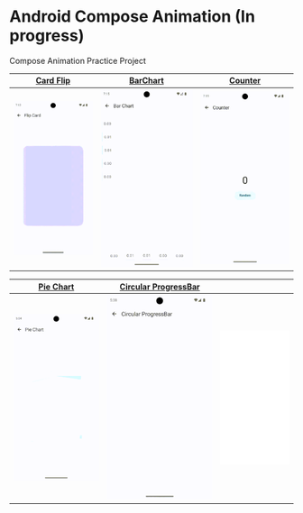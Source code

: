 # Android Compose Animation (In progress)

Compose Animation Practice Project

| [Card Flip](./app/src/main/java/dylan/kwon/android/compose/animation/ui/composable/cardflip/CardFlip.kt) | [BarChart](./app/src/main/java/dylan/kwon/android/compose/animation/ui/composable/chart/bar/VerticalBarChart.kt) | [Counter](./app/src/main/java/dylan/kwon/android/compose/animation/ui/composable/counter/Counter.kt) |
|----------------------------------------------------------------------------------------------------------|------------------------------------------------------------------------------------------------------------------|------------------------------------------------------------------------------------------------------|
| ![card_flip](./image/card_flip.gif)                                                                      | ![bar_chart](./image/bar_chart.gif)                                                                              | ![counter](./image/counter.gif)                                                                      |

| [Pie Chart](./app/src/main/java/dylan/kwon/android/compose/animation/ui/composable/chart/pie/PieChart.kt) | [Circular ProgressBar](./app/src/main/java/dylan/kwon/android/compose/animation/ui/composable/progressbar/CircularProgressBar.kt) |                             |
|-----------------------------------------------------------------------------------------------------------|-----------------------------------------------------------------------------------------------------------------------------------|-----------------------------|
| ![pie_chart](./image/pie_chart.gif)                                                                       | ![circular_progressbar](./image/circular_progressbar.gif)                                                                         | ![blank](./image/blank.png) |  
